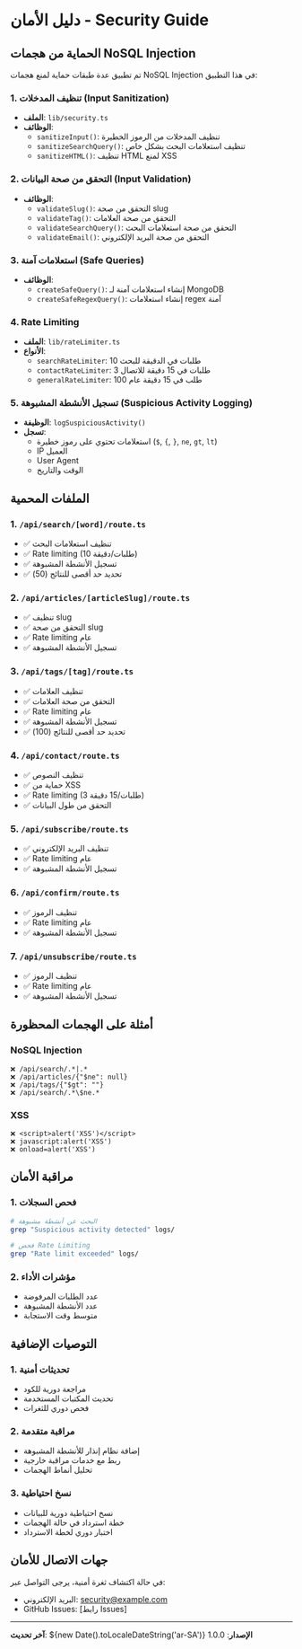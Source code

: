 # دليل الأمان - Security Guide

## الحماية من هجمات NoSQL Injection

تم تطبيق عدة طبقات حماية لمنع هجمات NoSQL Injection في هذا التطبيق:

### 1. تنظيف المدخلات (Input Sanitization)

- **الملف**: `lib/security.ts`
- **الوظائف**:
  - `sanitizeInput()`: تنظيف المدخلات من الرموز الخطيرة
  - `sanitizeSearchQuery()`: تنظيف استعلامات البحث بشكل خاص
  - `sanitizeHTML()`: تنظيف HTML لمنع XSS

### 2. التحقق من صحة البيانات (Input Validation)

- **الوظائف**:
  - `validateSlug()`: التحقق من صحة slug
  - `validateTag()`: التحقق من صحة العلامات
  - `validateSearchQuery()`: التحقق من صحة استعلامات البحث
  - `validateEmail()`: التحقق من صحة البريد الإلكتروني

### 3. استعلامات آمنة (Safe Queries)

- **الوظائف**:
  - `createSafeQuery()`: إنشاء استعلامات آمنة لـ MongoDB
  - `createSafeRegexQuery()`: إنشاء استعلامات regex آمنة

### 4. Rate Limiting

- **الملف**: `lib/rateLimiter.ts`
- **الأنواع**:
  - `searchRateLimiter`: 10 طلبات في الدقيقة للبحث
  - `contactRateLimiter`: 3 طلبات في 15 دقيقة للاتصال
  - `generalRateLimiter`: 100 طلب في 15 دقيقة عام

### 5. تسجيل الأنشطة المشبوهة (Suspicious Activity Logging)

- **الوظيفة**: `logSuspiciousActivity()`
- **تسجل**:
  - استعلامات تحتوي على رموز خطيرة (`$`, `{`, `}`, `ne`, `gt`, `lt`)
  - IP العميل
  - User Agent
  - الوقت والتاريخ

## الملفات المحمية

### 1. `/api/search/[word]/route.ts`

- ✅ تنظيف استعلامات البحث
- ✅ Rate limiting (10 طلبات/دقيقة)
- ✅ تسجيل الأنشطة المشبوهة
- ✅ تحديد حد أقصى للنتائج (50)

### 2. `/api/articles/[articleSlug]/route.ts`

- ✅ تنظيف slug
- ✅ التحقق من صحة slug
- ✅ Rate limiting عام
- ✅ تسجيل الأنشطة المشبوهة

### 3. `/api/tags/[tag]/route.ts`

- ✅ تنظيف العلامات
- ✅ التحقق من صحة العلامات
- ✅ Rate limiting عام
- ✅ تسجيل الأنشطة المشبوهة
- ✅ تحديد حد أقصى للنتائج (100)

### 4. `/api/contact/route.ts`

- ✅ تنظيف النصوص
- ✅ حماية من XSS
- ✅ Rate limiting (3 طلبات/15 دقيقة)
- ✅ التحقق من طول البيانات

### 5. `/api/subscribe/route.ts`

- ✅ تنظيف البريد الإلكتروني
- ✅ Rate limiting عام
- ✅ تسجيل الأنشطة المشبوهة

### 6. `/api/confirm/route.ts`

- ✅ تنظيف الرموز
- ✅ Rate limiting عام
- ✅ تسجيل الأنشطة المشبوهة

### 7. `/api/unsubscribe/route.ts`

- ✅ تنظيف الرموز
- ✅ Rate limiting عام
- ✅ تسجيل الأنشطة المشبوهة

## أمثلة على الهجمات المحظورة

### NoSQL Injection

```
❌ /api/search/.*|.*
❌ /api/articles/{"$ne": null}
❌ /api/tags/{"$gt": ""}
❌ /api/search/.*\$ne.*
```

### XSS

```
❌ <script>alert('XSS')</script>
❌ javascript:alert('XSS')
❌ onload=alert('XSS')
```

## مراقبة الأمان

### 1. فحص السجلات

```bash
# البحث عن أنشطة مشبوهة
grep "Suspicious activity detected" logs/

# فحص Rate Limiting
grep "Rate limit exceeded" logs/
```

### 2. مؤشرات الأداء

- عدد الطلبات المرفوضة
- عدد الأنشطة المشبوهة
- متوسط وقت الاستجابة

## التوصيات الإضافية

### 1. تحديثات أمنية

- مراجعة دورية للكود
- تحديث المكتبات المستخدمة
- فحص دوري للثغرات

### 2. مراقبة متقدمة

- إضافة نظام إنذار للأنشطة المشبوهة
- ربط مع خدمات مراقبة خارجية
- تحليل أنماط الهجمات

### 3. نسخ احتياطية

- نسخ احتياطية دورية للبيانات
- خطة استرداد في حالة الهجمات
- اختبار دوري لخطة الاسترداد

## جهات الاتصال للأمان

في حالة اكتشاف ثغرة أمنية، يرجى التواصل عبر:

- البريد الإلكتروني: security@example.com
- GitHub Issues: [رابط Issues]

---

**آخر تحديث**: ${new Date().toLocaleDateString('ar-SA')}
**الإصدار**: 1.0.0
